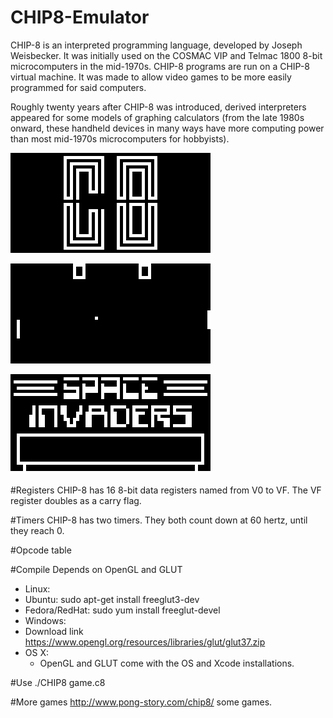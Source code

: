 CHIP8-Emulator
==============
CHIP-8 is an interpreted programming language, developed by Joseph Weisbecker. It was initially used on the COSMAC VIP and Telmac 1800 8-bit microcomputers in the mid-1970s. CHIP-8 programs are run on a CHIP-8 virtual machine. It was made to allow video games to be more easily programmed for said computers.

Roughly twenty years after CHIP-8 was introduced, derived interpreters appeared for some models of graphing calculators (from the late 1980s onward, these handheld devices in many ways have more computing power than most mid-1970s microcomputers for hobbyists).

![game1](Docs/game1.png)

![game2](Docs/game2.png)

![game3](Docs/game3.png)

#Registers
CHIP-8 has 16 8-bit data registers named from V0 to VF. The VF register doubles as a carry flag.

#Timers
CHIP-8 has two timers. They both count down at 60 hertz, until they reach 0.

#Opcode table

#Compile
Depends on OpenGL and GLUT
-  Linux: 
  -  Ubuntu: sudo apt-get install freeglut3-dev
  -  Fedora/RedHat: sudo yum install freeglut-devel
-  Windows:
  -  Download link https://www.opengl.org/resources/libraries/glut/glut37.zip
- OS X:
  -  OpenGL and GLUT come with the OS and Xcode installations.

#Use
./CHIP8 game.c8

#More games
http://www.pong-story.com/chip8/ some games.
